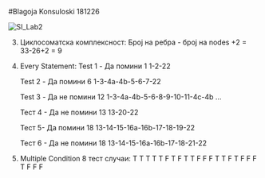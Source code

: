 #Blagoja Konsuloski 181226


![SI_Lab2](https://github.com/user-attachments/assets/6392cec0-b603-4182-bc57-b94498534e7e)



3. Циклосоматска комплексност:
    Број на ребра - број на nodes +2 = 33-26+2 = 9

4. Every Statement:
    Test 1 - Да помини 1
    1-2-22

    Test 2 - Да помини 6
    1-3-4a-4b-5-6-7-22

    Test 3 - Да не помини 12
    1-3-4a-4b-5-6-8-9-10-11-4c-4b ...

    Тест 4 - Да не помини 13
    13-20-22

    Тест 5- Да помини 18
    13-14-15-16а-16b-17-18-19-22

    Тест 6 - Да не помини 18
    13-14-15-16а-16b-17-18-21-22

5. Multiple Condition
    8 тест случаи:
    T T T
    T T F
    T F T
    T F F
    F T T
    F T F
    F F T
    F F F
